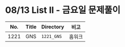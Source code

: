 # 08/13 List II - 금요일 문제풀이


| No.  | Title     | Directory       | 비고  |
| ---- | --------- | --------------- | ---- |
| 1221 | GNS | `1221_GNS` | 홈워크 |
